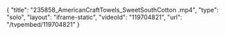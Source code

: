 {
    "title": "235858_AmericanCraftTowels_SweetSouthCotton .mp4",
    "type": "solo",
    "layout": "iframe-static",
    "videoId": "119704821",
    "url": "\/tvpembed\/119704821"
}